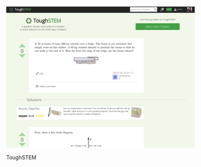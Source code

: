 [![research_cover][mid]][path_to_description]

ToughSTEM

[path_to_description]: http://toughstem.com
[mid]: /_material/entres/ToughSTEM/cover.png
